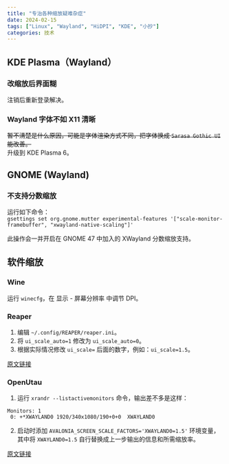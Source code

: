 ```yaml
---
title: "专治各种缩放疑难杂症"
date: 2024-02-15
tags: ["Linux", "Wayland", "HiDPI", "KDE", "小抄"]
categories: 技术
---
```


## KDE Plasma（Wayland）

### 改缩放后界面糊
注销后重新登录解决。

### Wayland 字体不如 X11 清晰
~~暂不清楚是什么原因，可能是字体渲染方式不同，把字体换成 `Sarasa Gothic UI` 能改善。~~  
升级到 KDE Plasma 6。

## GNOME (Wayland)

### 不支持分数缩放
运行如下命令：  
`gsettings set org.gnome.mutter experimental-features '["scale-monitor-framebuffer", "xwayland-native-scaling"]'` 

此操作会一并开启在 GNOME 47 中加入的 XWayland 分数缩放支持。


## 软件缩放

### Wine

运行 `winecfg`，在 显示 - 屏幕分辨率 中调节 DPI。

### Reaper

1. 编辑 `~/.config/REAPER/reaper.ini`。  
2. 将 `ui_scale_auto=1` 修改为 `ui_scale_auto=0`。  
3. 根据实际情况修改 `ui_scale=` 后面的数字，例如：`ui_scale=1.5`。  

[原文链接](https://interfacinglinux.com/2024/01/08/installing-reaper-on-linux/)

### OpenUtau

1. 运行 `xrandr --listactivemonitors` 命令，输出差不多是这样：  
```
Monitors: 1
 0: +*XWAYLAND0 1920/340x1080/190+0+0  XWAYLAND0
 ```
2. 启动时添加 `AVALONIA_SCREEN_SCALE_FACTORS='XWAYLAND0=1.5'` 环境变量，其中将 `XWAYLAND0=1.5` 自行替换成上一步输出的信息和所需缩放率。   

[原文链接](https://github.com/stakira/OpenUtau/issues/245)
